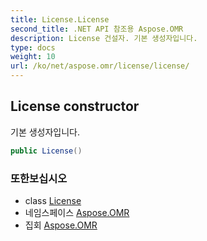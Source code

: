 ```yaml
---
title: License.License
second_title: .NET API 참조용 Aspose.OMR
description: License 건설자. 기본 생성자입니다.
type: docs
weight: 10
url: /ko/net/aspose.omr/license/license/
---
```

## License constructor

기본 생성자입니다.

```csharp
public License()
```

### 또한보십시오

* class [License](../)
* 네임스페이스 [Aspose.OMR](../../license/)
* 집회 [Aspose.OMR](../../../)


